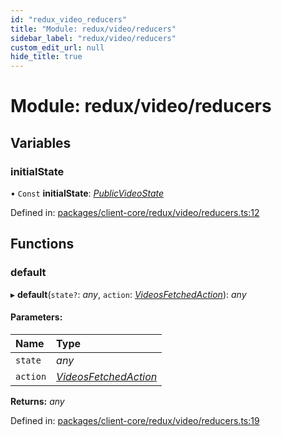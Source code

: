 ```yaml
---
id: "redux_video_reducers"
title: "Module: redux/video/reducers"
sidebar_label: "redux/video/reducers"
custom_edit_url: null
hide_title: true
---
```


# Module: redux/video/reducers

## Variables

### initialState

• `Const` **initialState**: [*PublicVideoState*](../interfaces/redux_video_actions.publicvideostate.md)

Defined in: [packages/client-core/redux/video/reducers.ts:12](https://github.com/xr3ngine/xr3ngine/blob/66a84a950/packages/client-core/redux/video/reducers.ts#L12)

## Functions

### default

▸ **default**(`state?`: *any*, `action`: [*VideosFetchedAction*](../interfaces/redux_video_actions.videosfetchedaction.md)): *any*

#### Parameters:

Name | Type |
:------ | :------ |
`state` | *any* |
`action` | [*VideosFetchedAction*](../interfaces/redux_video_actions.videosfetchedaction.md) |

**Returns:** *any*

Defined in: [packages/client-core/redux/video/reducers.ts:19](https://github.com/xr3ngine/xr3ngine/blob/66a84a950/packages/client-core/redux/video/reducers.ts#L19)
